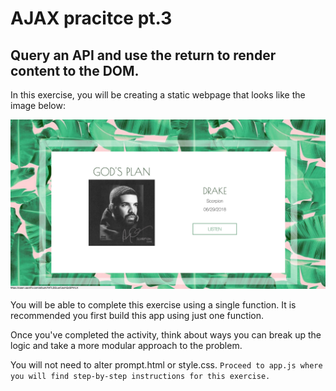 # AJAX pracitce pt.3

## Query an API and use the return to render content to the DOM.

In this exercise, you will be creating a static webpage that looks like the image below:

<img src="final.png">

You will be able to complete this exercise using a single function. It is recommended you first build this app using just one function. 

Once you've completed the activity, think about ways you can break up the logic and take a more modular approach to the problem.

You will not need to alter prompt.html or style.css. `Proceed to app.js where you will find step-by-step instructions for this exercise.`